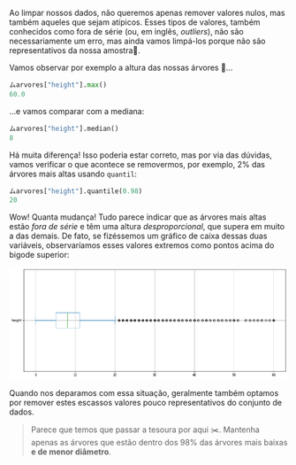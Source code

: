 Ao limpar nossos dados, não queremos apenas remover valores nulos, mas também aqueles que sejam atípicos. Esses tipos de valores, também conhecidos como fora de série (ou, em inglês, _outliers_), não são necessariamente um erro, mas ainda vamos limpá-los porque não são representativos da nossa amostra🧹. 

Vamos observar por exemplo a altura das nossas árvores 🌲...

```python
ムarvores["height"].max()
60.0
```

...e vamos comparar com a mediana:

```python
ムarvores["height"].median()
8
```

Há muita diferença! Isso poderia estar correto, mas por via das dúvidas, vamos verificar o que acontece se removermos, por exemplo, 2% das árvores mais altas usando `quantil`:  

```python
ムarvores["height"].quantile(0.98)
20
```

Wow! Quanta mudança! Tudo parece indicar que as árvores mais altas estão _fora de série_ e têm uma altura _desproporcional_, que supera em muito a das demais. De fato, se fizéssemos  um gráfico de caixa dessas duas variáveis, observaríamos esses valores extremos como pontos acima do bigode superior:

<img src="https://raw.githubusercontent.com/MumukiProject/mumuki-guia-python3-filtrado-y-limpieza-de-datos/master/assets/boxplot_2_1665547665355.png" alt="boxplot_2_1665547665355.png" width="auto" height="auto">

Quando nos deparamos com essa situação, geralmente também optamos por remover estes escassos valores pouco representativos do conjunto de dados.

> Parece que temos que passar a tesoura por aqui ✂️. Mantenha apenas as árvores que estão dentro dos 98% das árvores mais baixas **e de menor diâmetro**.

